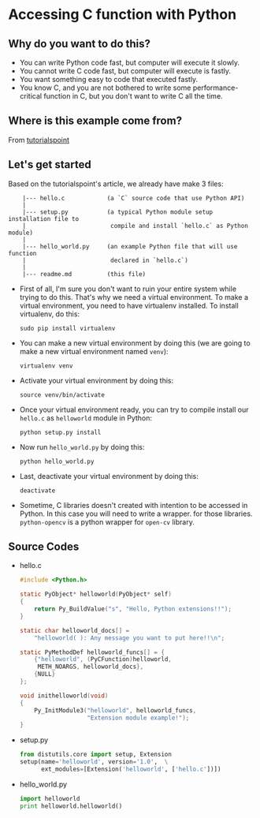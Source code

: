 Accessing C function with Python
================================

Why do you want to do this?
---------------------------

* You can write Python code fast, but computer will execute it slowly.
* You cannot write C code fast, but computer will execute is fastly.
* You want something easy to code that executed fastly.
* You know C, and you are not bothered to write some performance-critical function in C, but you don't want to write C all the time.

Where is this example come from?
--------------------------------

From [tutorialspoint](http://www.tutorialspoint.com/python/python_further_extensions.htm)

Let's get started
-----------------

Based on the tutorialspoint's article, we already have make 3 files:
```
    |--- hello.c            (a `C` source code that use Python API)
    |
    |--- setup.py           (a typical Python module setup installation file to 
    |                        compile and install `hello.c` as Python module)
    |
    |--- hello_world.py     (an example Python file that will use function 
    |                        declared in `hello.c`)
    |
    |--- readme.md          (this file)
``` 

* First of all, I'm sure you don't want to ruin your entire system while trying to do this. That's why we need a virtual environment. 
  To make a virtual environment, you need to have virtualenv installed. To install virtualenv, do this:
    ```
    sudo pip install virtualenv
    ```
* You can make a new virtual environment by doing this (we are going to make a new virtual environment named `venv`):
    ```
    virtualenv venv
    ```
* Activate your virtual environment by doing this:
    ```
    source venv/bin/activate
    ```
* Once your virtual environment ready, you can try to compile install our `hello.c` as `helloworld` module in Python:
    ```
    python setup.py install
    ```
* Now run `hello_world.py` by doing this:
    ```
    python hello_world.py
    ```
* Last, deactivate your virtual environment by doing this:
    ```
    deactivate
    ```
* Sometime, C libraries doesn't created with intention to be accessed in Python. In this case you will need to write a wrapper.
  for those libraries. `python-opencv` is a python wrapper for `open-cv` library.



 Source Codes
 -------------

 + hello.c
    ```c
    #include <Python.h>

    static PyObject* helloworld(PyObject* self)
    {
        return Py_BuildValue("s", "Hello, Python extensions!!");
    }

    static char helloworld_docs[] =
        "helloworld( ): Any message you want to put here!!\n";

    static PyMethodDef helloworld_funcs[] = {
        {"helloworld", (PyCFunction)helloworld, 
         METH_NOARGS, helloworld_docs},
        {NULL}
    };

    void inithelloworld(void)
    {
        Py_InitModule3("helloworld", helloworld_funcs,
                       "Extension module example!");
    }
    ```

+ setup.py
    ```python
    from distutils.core import setup, Extension
    setup(name='helloworld', version='1.0',  \
          ext_modules=[Extension('helloworld', ['hello.c'])])
    ```

+ hello_world.py
    ```python
    import helloworld
    print helloworld.helloworld()
    ```


